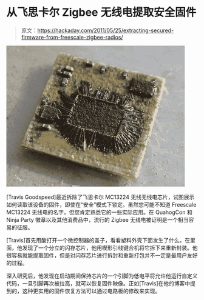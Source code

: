# 从飞思卡尔 Zigbee 无线电提取安全固件

> 原文：<https://hackaday.com/2011/05/25/extracting-secured-firmware-from-freescale-zigbee-radios/>

![decapped_MC13224](img/28a41763127cfd407b950644b4852cc8.png "decapped_MC13224")

[Travis Goodspeed]最近拆除了飞思卡尔 MC13224 无线无线电芯片，试图展示如何读取该设备的固件，即使在“安全”模式下锁定。虽然您可能不知道 Freescale MC13224 无线电的名字，但您肯定熟悉它的一些实际应用。在 QuahogCon 和 Ninja Party 徽章以及其他消费品中，流行的 Zigbee 无线电被证明是一个相当容易的征服。

[Travis]首先用酸打开一个微控制器的盖子，看看塑料外壳下面发生了什么。在里面，他发现了一个分立的闪存芯片，他用楔形引线键合机将它拆下来重新封装。他很容易就能提取固件，但是对闪存芯片进行拆封和重新打包并不一定是最用户友好的过程。

深入研究后，他发现在启动期间保持芯片的一个引脚为低电平将允许他运行自定义代码，一旦引脚再次被拉高，就可以恢复固件映像。正如[Travis]在他的博客中提到的，这种更实用的固件恢复方法可以通过电路板的修改来实现。